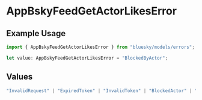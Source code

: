 # AppBskyFeedGetActorLikesError

## Example Usage

```typescript
import { AppBskyFeedGetActorLikesError } from "bluesky/models/errors";

let value: AppBskyFeedGetActorLikesError = "BlockedByActor";
```

## Values

```typescript
"InvalidRequest" | "ExpiredToken" | "InvalidToken" | "BlockedActor" | "BlockedByActor"
```